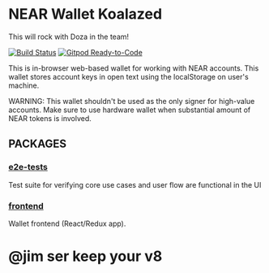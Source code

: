 # NEAR Wallet Koalazed

This will rock with Doza in the team!

[![Build Status](https://travis-ci.com/near/near-wallet.svg?branch=master)](https://travis-ci.com/near/near-wallet)
[![Gitpod Ready-to-Code](https://img.shields.io/badge/Gitpod-Ready--to--Code-blue?logo=gitpod)](https://gitpod.io/#https://github.com/near/near-wallet)

This is in-browser web-based wallet for working with NEAR accounts. This wallet stores account keys in open text using the localStorage on user's machine.

WARNING: This wallet shouldn't be used as the only signer for high-value accounts. Make sure to use hardware wallet when substantial amount of NEAR tokens is involved.

## PACKAGES
### [e2e-tests](packages/e2e-tests)
Test suite for verifying core use cases and user flow are functional in the UI
### [frontend](packages/frontend)
Wallet frontend (React/Redux app).

@jim ser keep your v8
=======